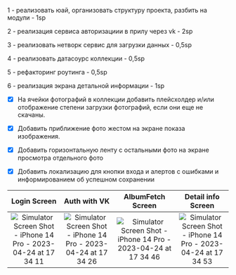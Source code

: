 1 - реализовать юай, организовать структуру проекта, разбить на модули - 1sp

2 - реализация сервиса авторизациии в прилу через vk  - 2sp

3 - реализовать нетворк сервис для загрузки данных - 0,5sp

4 - реализовать датасоурс коллекции - 0,5sp

5 - рефакторинг роутинга - 0,5sp

6 - реализация экрана детальной информации - 1sp

- [x] На ячейки фотографий в коллекции добавить плейсхолдер и/или отображение степени загрузки фотографий, если они еще не скачаны.

- [x] Добавить приближение фото жестом на экране показа изображения.

- [x] Добавить горизонтальную ленту с остальными фото на экране просмотра отдельного фото

- [x] Добавить локализацию для кнопки входа и алертов с ошибками и информированием об успешном сохранении

|   Login Screen  |  Auth with VK   |    AlbumFetch Screen   | Detail info Screen | 
|:---------------:|:---------------:|:----------------------:| :-----------------:
![Simulator Screen Shot - iPhone 14 Pro - 2023-04-24 at 17 34 11](https://user-images.githubusercontent.com/79376473/234029331-09fc4b08-7718-493c-a8b4-c10b56c4f170.png)|![Simulator Screen Shot - iPhone 14 Pro - 2023-04-24 at 17 34 26](https://user-images.githubusercontent.com/79376473/234029557-e955c748-4fbe-499d-8d77-e1959100a052.png)|![Simulator Screen Shot - iPhone 14 Pro - 2023-04-24 at 17 34 46](https://user-images.githubusercontent.com/79376473/234029767-201261ac-a790-4f2d-8d48-3c87c4243b23.png)|![Simulator Screen Shot - iPhone 14 Pro - 2023-04-24 at 17 34 53](https://user-images.githubusercontent.com/79376473/234029979-448d6509-b663-4bd4-8983-e4e49bed864f.png)

